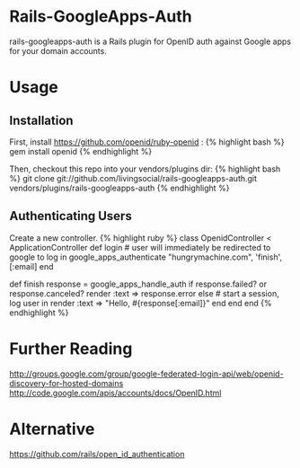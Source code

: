 # Rails-GoogleApps-Auth
rails-googleapps-auth is a Rails plugin for OpenID auth against Google apps for your domain accounts.

# Usage
## Installation 
First, install https://github.com/openid/ruby-openid :
{% highlight bash %}
gem install openid
{% endhighlight %}

Then, checkout this repo into your vendors/plugins dir:
{% highlight bash %}
git clone git://github.com/livingsocial/rails-googleapps-auth.git vendors/plugins/rails-googleapps-auth
{% endhighlight %}

## Authenticating Users
Create a new controller.
{% highlight ruby %}
class OpenidController < ApplicationController
  def login
    # user will immediately be redirected to google to log in
    google_apps_authenticate "hungrymachine.com", 'finish', [:email]
  end

  def finish
    response = google_apps_handle_auth
    if response.failed? or response.canceled?
      render :text => response.error
    else
      # start a session, log user in
      render :text => "Hello, #{response[:email]}"
    end
  end
end
{% endhighlight %}


# Further Reading
http://groups.google.com/group/google-federated-login-api/web/openid-discovery-for-hosted-domains
http://code.google.com/apis/accounts/docs/OpenID.html

# Alternative
https://github.com/rails/open_id_authentication
